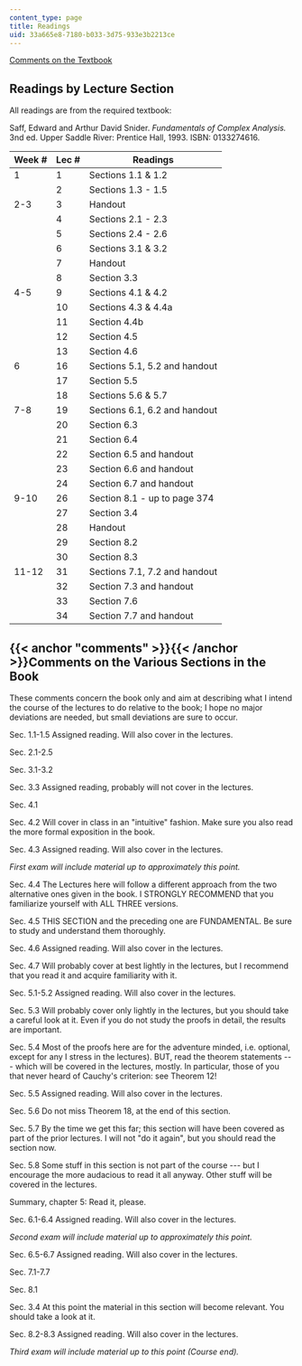 ```yaml
---
content_type: page
title: Readings
uid: 33a665e8-7180-b033-3d75-933e3b2213ce
---
```


[Comments on the Textbook](#comments)

Readings by Lecture Section
---------------------------

All readings are from the required textbook:

Saff, Edward and Arthur David Snider. _Fundamentals of Complex Analysis._ 3nd ed. Upper Saddle River: Prentice Hall, 1993. ISBN: 0133274616.

| Week # | Lec # | Readings |
| --- | --- | --- |
| 1 | 1 | Sections 1.1 & 1.2 |
| &nbsp; | 2 | Sections 1.3 - 1.5 |
| 2-3 | 3 | Handout |
| &nbsp; | 4 | Sections 2.1 - 2.3 |
| &nbsp; | 5 | Sections 2.4 - 2.6 |
| &nbsp; | 6 | Sections 3.1 & 3.2 |
| &nbsp; | 7 | Handout |
| &nbsp; | 8 | Section 3.3 |
| 4-5 | 9 | Sections 4.1 & 4.2 |
| &nbsp; | 10 | Sections 4.3 & 4.4a |
| &nbsp; | 11 | Section 4.4b |
| &nbsp; | 12 | Section 4.5 |
| &nbsp; | 13 | Section 4.6 |
| 6 | 16 | Sections 5.1, 5.2 and handout |
| &nbsp; | 17 | Section 5.5 |
| &nbsp; | 18 | Sections 5.6 & 5.7 |
| 7-8 | 19 | Sections 6.1, 6.2 and handout |
| &nbsp; | 20 | Section 6.3 |
| &nbsp; | 21 | Section 6.4 |
| &nbsp; | 22 | Section 6.5 and handout |
| &nbsp; | 23 | Section 6.6 and handout |
| &nbsp; | 24 | Section 6.7 and handout |
| 9-10 | 26 | Section 8.1 - up to page 374 |
| &nbsp; | 27 | Section 3.4 |
| &nbsp; | 28 | Handout |
| &nbsp; | 29 | Section 8.2 |
| &nbsp; | 30 | Section 8.3 |
| 11-12 | 31 | Sections 7.1, 7.2 and handout |
| &nbsp; | 32 | Section 7.3 and handout |
| &nbsp; | 33 | Section 7.6 |
| &nbsp; | 34 | Section 7.7 and handout 

{{< anchor "comments" >}}{{< /anchor >}}Comments on the Various Sections in the Book
------------------------------------------------------------------------------------

These comments concern the book only and aim at describing what I intend the course of the lectures to do relative to the book; I hope no major deviations are needed, but small deviations are sure to occur.

Sec. 1.1-1.5 Assigned reading. Will also cover in the lectures.

Sec. 2.1-2.5

Sec. 3.1-3.2

Sec. 3.3 Assigned reading, probably will not cover in the lectures.

Sec. 4.1

Sec. 4.2 Will cover in class in an "intuitive" fashion. Make sure you also read the more formal exposition in the book.

Sec. 4.3 Assigned reading. Will also cover in the lectures.

_First exam will include material up to approximately this point._

Sec. 4.4 The Lectures here will follow a different approach from the two alternative ones given in the book. I STRONGLY RECOMMEND that you familiarize yourself with ALL THREE versions.

Sec. 4.5 THIS SECTION and the preceding one are FUNDAMENTAL. Be sure to study and understand them thoroughly.

Sec. 4.6 Assigned reading. Will also cover in the lectures.

Sec. 4.7 Will probably cover at best lightly in the lectures, but I recommend that you read it and acquire familiarity with it.

Sec. 5.1-5.2 Assigned reading. Will also cover in the lectures.

Sec. 5.3 Will probably cover only lightly in the lectures, but you should take a careful look at it. Even if you do not study the proofs in detail, the results are important.

Sec. 5.4 Most of the proofs here are for the adventure minded, i.e. optional, except for any I stress in the lectures). BUT, read the theorem statements --- which will be covered in the lectures, mostly. In particular, those of you that never heard of Cauchy's criterion: see Theorem 12!

Sec. 5.5 Assigned reading. Will also cover in the lectures.

Sec. 5.6 Do not miss Theorem 18, at the end of this section.

Sec. 5.7 By the time we get this far; this section will have been covered as part of the prior lectures. I will not "do it again", but you should read the section now.

Sec. 5.8 Some stuff in this section is not part of the course --- but I encourage the more audacious to read it all anyway. Other stuff will be covered in the lectures.

Summary, chapter 5: Read it, please.

Sec. 6.1-6.4 Assigned reading. Will also cover in the lectures.

_Second exam will include material up to approximately this point._

Sec. 6.5-6.7 Assigned reading. Will also cover in the lectures.

Sec. 7.1-7.7

Sec. 8.1

Sec. 3.4 At this point the material in this section will become relevant. You should take a look at it.

Sec. 8.2-8.3 Assigned reading. Will also cover in the lectures.

_Third exam will include material up to this point (Course end)._